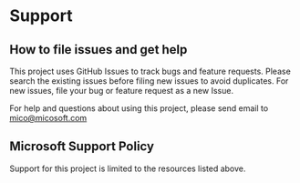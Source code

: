 # Support

## How to file issues and get help  

This project uses GitHub Issues to track bugs and feature requests. Please search the existing 
issues before filing new issues to avoid duplicates.  For new issues, file your bug or 
feature request as a new Issue.

For help and questions about using this project, please send email to mico@micosoft.com

## Microsoft Support Policy  

Support for this project is limited to the resources listed above.
